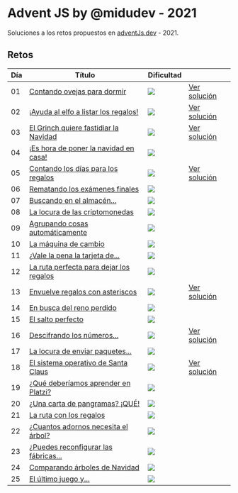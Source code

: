 # Advent JS by @midudev - 2021

Soluciones a los retos propuestos en [adventJs.dev](https://advent.dev) - 2021.

## Retos

| Día | Título                                                            | Dificultad  |                                       |
| --- | ----------------------------------------------------------------- | ----------- | ------------------------------------- |
| 01  | [Contando ovejas para dormir](challenges/01/README.md)            | <img src="https://img.shields.io/badge/-Fácil-brightgreen?style=for-the-badge">        | [Ver solución](./challenges/01/01.js) |
| 02  | [¡Ayuda al elfo a listar los regalos!](challenges/02/README.md)   | <img src="https://img.shields.io/badge/-Fácil-brightgreen?style=for-the-badge">        | [Ver solución](./challenges/02/02.js) |
| 03  | [El Grinch quiere fastidiar la Navidad](challenges/03/README.md)  | <img src="https://img.shields.io/badge/-Normal-yellow?style=for-the-badge">      | [Ver solución](./challenges/03/03.js) |
| 04  | [¡Es hora de poner la navidad en casa!](challenges/04/README.md)  | <img src="https://img.shields.io/badge/-Normal-yellow?style=for-the-badge">      |  | [Ver solución](./challenges/04/04.js) |
| 05  | [Contando los días para los regalos](challenges/05/README.md)     | <img src="https://img.shields.io/badge/-Fácil-brightgreen?style=for-the-badge">       | [Ver solución](./challenges/05/05.js) |
| 06  | [Rematando los exámenes finales](challenges/06/README.md)         | <img src="https://img.shields.io/badge/-Normal-yellow?style=for-the-badge">      |  |
| 07  | [Buscando en el almacén...](challenges/07/README.md)              | <img src="https://img.shields.io/badge/-Normal-yellow?style=for-the-badge">      |  |
| 08  | [La locura de las criptomonedas](challenges/08/README.md)         | <img src="https://img.shields.io/badge/-Normal-yellow?style=for-the-badge">      |  |
| 09  | [Agrupando cosas automáticamente](challenges/09/README.md)        | <img src="https://img.shields.io/badge/-Difícil-red?style=for-the-badge">     |  |
| 10  | [La máquina de cambio](challenges/10/README.md)                   | <img src="https://img.shields.io/badge/-Difícil-red?style=for-the-badge">     |  |
| 11  | [¿Vale la pena la tarjeta de...](challenges/11/README.md)         | <img src="https://img.shields.io/badge/-Normal-yellow?style=for-the-badge">      |  | [Ver solución](./challenges/11/11.js) |
| 12  | [La ruta perfecta para dejar los regalos](challenges/12/README.md)| <img src="https://img.shields.io/badge/-Difícil-red?style=for-the-badge">     |  |
| 13  | [Envuelve regalos con asteriscos](challenges/13/README.md)        | <img src="https://img.shields.io/badge/-Fácil-brightgreen?style=for-the-badge">       | [Ver solución](./challenges/13/13.js) |
| 14  | [En busca del reno perdido](challenges/14/README.md)              | <img src="https://img.shields.io/badge/-Normal-yellow?style=for-the-badge">      |  |
| 15  | [El salto perfecto](challenges/15/README.md)                      | <img src="https://img.shields.io/badge/-Normal-yellow?style=for-the-badge">      |  |
| 16  | [Descifrando los números...](challenges/16/README.md)             | <img src="https://img.shields.io/badge/-Fácil-brightgreen?style=for-the-badge">       | [Ver solución](./challenges/16/16.js) | 
| 17  | [La locura de enviar paquetes...](challenges/17/README.md)        | <img src="https://img.shields.io/badge/-Difícil-red?style=for-the-badge">     |  |
| 18  | [El sistema operativo de Santa Claus](challenges/18/README.md)    | <img src="https://img.shields.io/badge/-Fácil-brightgreen?style=for-the-badge">       | [Ver solución](./challenges/18/18.js) | 
| 19  | [¿Qué deberíamos aprender en Platzi?](challenges/19/README.md)    | <img src="https://img.shields.io/badge/-Normal-yellow?style=for-the-badge">      |  |
| 20  | [¿Una carta de pangramas? ¡QUÉ!](challenges/20/README.md)         | <img src="https://img.shields.io/badge/-Fácil-brightgreen?style=for-the-badge">       |  |
| 21  | [La ruta con los regalos](challenges/21/README.md)                | <img src="https://img.shields.io/badge/-Difícil-red?style=for-the-badge">     |  |
| 22  | [¿Cuantos adornos necesita el árbol?](challenges/22/README.md)    | <img src="https://img.shields.io/badge/-Normal-yellow?style=for-the-badge">      |  |
| 23  | [¿Puedes reconfigurar las fábricas...](challenges/23/README.md)   | <img src="https://img.shields.io/badge/-Muy%20Difícil-red?style=for-the-badge"> |  |
| 24  | [Comparando árboles de Navidad](challenges/24/README.md)          | <img src="https://img.shields.io/badge/-Normal-yellow?style=for-the-badge">      |  |
| 25  | [El último juego y...](challenges/25/README.md)                   | <img src="https://img.shields.io/badge/-Normal-yellow?style=for-the-badge">      |  |
